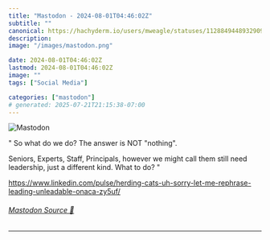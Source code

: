 ```yaml
---
title: "Mastodon - 2024-08-01T04:46:02Z"
subtitle: ""
canonical: https://hachyderm.io/users/mweagle/statuses/112884944893290993
description:
image: "/images/mastodon.png"

date: 2024-08-01T04:46:02Z
lastmod: 2024-08-01T04:46:02Z
image: ""
tags: ["Social Media"]

categories: ["mastodon"]
# generated: 2025-07-21T21:15:38-07:00
---
```

![Mastodon](/images/mastodon.png)

<p>&quot; So what do we do? The answer is NOT &quot;nothing&quot;. </p><p>Seniors, Experts, Staff, Principals, however we might call them still need leadership, just a different kind. What to do? &quot;</p><p><a href="https://www.linkedin.com/pulse/herding-cats-uh-sorry-let-me-rephrase-leading-unleadable-onaca-zy5uf/" target="_blank" rel="nofollow noopener noreferrer" translate="no"><span class="invisible">https://www.</span><span class="ellipsis">linkedin.com/pulse/herding-cat</span><span class="invisible">s-uh-sorry-let-me-rephrase-leading-unleadable-onaca-zy5uf/</span></a></p>


###### [Mastodon Source 🐘](https://hachyderm.io/@mweagle/112884944893290993)

___
